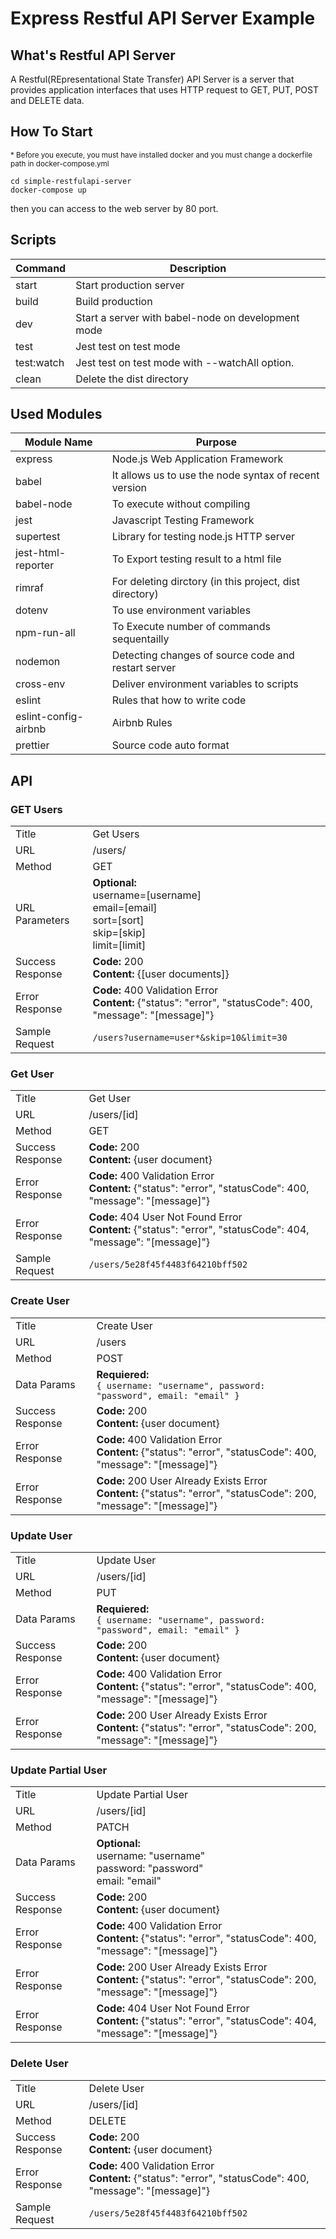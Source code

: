 # Express Restful API Server Example

## What's Restful API Server

A Restful(REpresentational State Transfer) API Server is a server that provides application interfaces that uses HTTP request to GET, PUT, POST and DELETE data.

## How To Start

<sub>\* Before you execute, you must have installed docker and you must change a dockerfile path in docker-compose.yml</sub>

```
cd simple-restfulapi-server
docker-compose up
```

then you can access to the web server by 80 port.

## Scripts

| Command    | Description                                        |
| ---------- | -------------------------------------------------- |
| start      | Start production server                            |
| build      | Build production                                   |
| dev        | Start a server with babel-node on development mode |
| test       | Jest test on test mode                             |
| test:watch | Jest test on test mode with --watchAll option.     |
| clean      | Delete the dist directory                          |

## Used Modules

| Module Name          | Purpose                                                 |
| -------------------- | ------------------------------------------------------- |
| express              | Node.js Web Application Framework                       |
| babel                | It allows us to use the node syntax of recent version   |
| babel-node           | To execute without compiling                            |
| jest                 | Javascript Testing Framework                            |
| supertest            | Library for testing node.js HTTP server                 |
| jest-html-reporter   | To Export testing result to a html file                 |
| rimraf               | For deleting dirctory (in this project, dist directory) |
| dotenv               | To use environment variables                            |
| npm-run-all          | To Execute number of commands sequentailly              |
| nodemon              | Detecting changes of source code and restart server     |
| cross-env            | Deliver environment variables to scripts                |
| eslint               | Rules that how to write code                            |
| eslint-config-airbnb | Airbnb Rules                                            |
| prettier             | Source code auto format                                 |

## API

### GET Users

|                  |                                                                                                                |
| ---------------- | -------------------------------------------------------------------------------------------------------------- |
| Title            | Get Users                                                                                                      |
| URL              | /users/                                                                                                        |
| Method           | GET                                                                                                            |
| URL Parameters   | **Optional:**<br/>username=[username]<br/>email=[email]<br/>sort=[sort]<br/>skip=[skip]<br/>limit=[limit]      |
| Success Response | **Code:** 200<br/>**Content:** {[user documents]}                                                              |
| Error Response   | **Code:** 400 Validation Error<br/>**Content:** {"status": "error", "statusCode": 400, "message": "[message]"} |
| Sample Request   | `/users?username=user*&skip=10&limit=30`                                                                       |

### Get User

|                  |                                                                                                                    |
| ---------------- | ------------------------------------------------------------------------------------------------------------------ |
| Title            | Get User                                                                                                           |
| URL              | /users/[id]                                                                                                        |
| Method           | GET                                                                                                                |
| Success Response | **Code:** 200<br/>**Content:** {user document}                                                                     |
| Error Response   | **Code:** 400 Validation Error<br/>**Content:** {"status": "error", "statusCode": 400, "message": "[message]"}     |
| Error Response   | **Code:** 404 User Not Found Error<br/>**Content:** {"status": "error", "statusCode": 404, "message": "[message]"} |
| Sample Request   | `/users/5e28f45f4483f64210bff502`                                                                                  |

### Create User

|                  |                                                                                                                         |
| ---------------- | ----------------------------------------------------------------------------------------------------------------------- |
| Title            | Create User                                                                                                             |
| URL              | /users                                                                                                                  |
| Method           | POST                                                                                                                    |
| Data Params      | **Requiered:**<br/>`{ username: "username", password: "password", email: "email" }`                                     |
| Success Response | **Code:** 200<br/>**Content:** {user document}                                                                          |
| Error Response   | **Code:** 400 Validation Error<br/>**Content:** {"status": "error", "statusCode": 400, "message": "[message]"}          |
| Error Response   | **Code:** 200 User Already Exists Error<br/>**Content:** {"status": "error", "statusCode": 200, "message": "[message]"} |

### Update User

|                  |                                                                                                                         |
| ---------------- | ----------------------------------------------------------------------------------------------------------------------- |
| Title            | Update User                                                                                                             |
| URL              | /users/[id]                                                                                                             |
| Method           | PUT                                                                                                                     |
| Data Params      | **Requiered:**<br/>`{ username: "username", password: "password", email: "email" }`                                     |
| Success Response | **Code:** 200<br/>**Content:** {user document}                                                                          |
| Error Response   | **Code:** 400 Validation Error<br/>**Content:** {"status": "error", "statusCode": 400, "message": "[message]"}          |
| Error Response   | **Code:** 200 User Already Exists Error<br/>**Content:** {"status": "error", "statusCode": 200, "message": "[message]"} |

### Update Partial User

|                  |                                                                                                                         |
| ---------------- | ----------------------------------------------------------------------------------------------------------------------- |
| Title            | Update Partial User                                                                                                     |
| URL              | /users/[id]                                                                                                             |
| Method           | PATCH                                                                                                                   |
| Data Params      | **Optional:**<br/>username: "username"<br/>password: "password"<br/>email: "email"                                      |
| Success Response | **Code:** 200<br/>**Content:** {user document}                                                                          |
| Error Response   | **Code:** 400 Validation Error<br/>**Content:** {"status": "error", "statusCode": 400, "message": "[message]"}          |
| Error Response   | **Code:** 200 User Already Exists Error<br/>**Content:** {"status": "error", "statusCode": 200, "message": "[message]"} |
| Error Response   | **Code:** 404 User Not Found Error<br/>**Content:** {"status": "error", "statusCode": 404, "message": "[message]"}      |

### Delete User

|                  |                                                                                                                |
| ---------------- | -------------------------------------------------------------------------------------------------------------- |
| Title            | Delete User                                                                                                    |
| URL              | /users/[id]                                                                                                    |
| Method           | DELETE                                                                                                         |
| Success Response | **Code:** 200<br/>**Content:** {user document}                                                                 |
| Error Response   | **Code:** 400 Validation Error<br/>**Content:** {"status": "error", "statusCode": 400, "message": "[message]"} |
| Sample Request   | `/users/5e28f45f4483f64210bff502`                                                                              |
